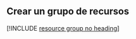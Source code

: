 ## <a name="create-a-resource-group"></a>Crear un grupo de recursos

[!INCLUDE [resource group no heading](app-service-web-create-resource-group-no-h-scus.md)]